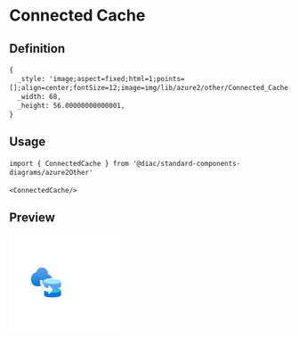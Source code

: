 # Connected Cache

## Definition

```
{
  _style: 'image;aspect=fixed;html=1;points=[];align=center;fontSize=12;image=img/lib/azure2/other/Connected_Cache.svg;strokeColor=none;',
  _width: 68,
  _height: 56.00000000000001,
}
```

## Usage

```
import { ConnectedCache } from '@diac/standard-components-diagrams/azure2Other'

<ConnectedCache/>
```

## Preview

<img src="./connected-cache.png" width="200"/>
